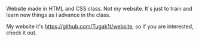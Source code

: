 Website made in HTML and CSS class. Not my website. It`s just to train and learn new things as i advance in the class.

My website it's https://github.com/Tugak1t/website, so if you are interested, check it out.
